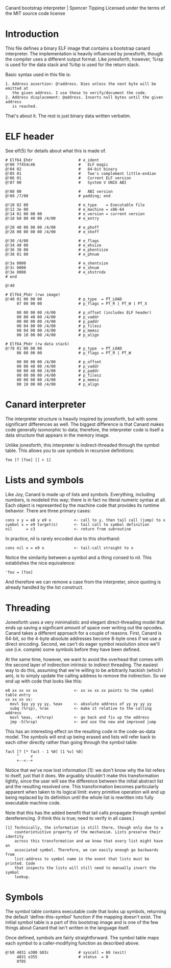 Canard bootstrap interpreter | Spencer Tipping
Licensed under the terms of the MIT source code license

# Introduction

This file defines a binary ELF image that contains a bootstrap canard
interpreter. The implementation is heavily influenced by jonesforth, though the
compiler uses a different output format. Like jonesforth, however, %rsp is used
for the data stack and %rbp is used for the return stack.

Basic syntax used in this file is:

    1. Address assertion: @!address. Dies unless the next byte will be emitted at
       the given address. I use these to verify/document the code.
    2. Address displacement: @address. Inserts null bytes until the given address
       is reached.

That's about it. The rest is just binary data written verbatim.

# ELF header

See elf(5) for details about what this is made of.

    # Elf64_Ehdr                    # e_ident
    @!00 7f454c46                   #   ELF magic
    @!04 02                         #   64-bit binary
    @!05 01                         #   Two's complement little-endian
    @!06 01                         #   Current ELF version
    @!07 00                         #   System V UNIX ABI

    @!08 00                         #   ABI version
    @!09 /7/00                      # padding; end

    @!10 02 00                      # e_type    = Executable file
    @!12 3e 00                      # e_machine = x86-64
    @!14 01 00 00 00                # e_version = current version
    @!18 b0 00 40 00 /4/00          # e_entry

    @!20 40 00 00 00 /4/00          # e_phoff
    @!28 00 00 00 00 /4/00          # e_shoff

    @!30 /4/00                      # e_flags
    @!34 40 00                      # e_ehsize
    @!36 38 00                      # e_phentsize
    @!38 01 00                      # e_phnum

    @!3a 0000                       # e_shentsize
    @!3c 0000                       # e_shnum
    @!3e 0000                       # e_shstrndx
    # end

    @!40

    # Elf64_Phdr (rwx image)
    @!40 01 00 00 00                # p_type  = PT_LOAD
         07 00 00 00                # p_flags = PT_R | PT_W | PT_X

         00 00 00 00 /4/00          # p_offset (includes ELF header)
         00 00 40 00 /4/00          # p_vaddr
         00 00 00 00 /4/00          # p_paddr
         00 04 00 00 /4/00          # p_filesz
         00 04 00 00 /4/00          # p_memsz
         00 10 00 00 /4/00          # p_align

    # Elf64_Phdr (rw data stack)
    @!78 01 00 00 00                # p_type  = PT_LOAD
         06 00 00 00                # p_flags = PT_R | PT_W

         00 00 00 00 /4/00          # p_offset
         00 00 48 00 /4/00          # p_vaddr
         00 00 48 00 /4/00          # p_paddr
         00 00 00 00 /4/00          # p_filesz
         00 00 08 00 /4/00          # p_memsz
         00 10 00 00 /4/00          # p_align

# Canard interpreter

The interpreter structure is heavily inspired by jonesforth, but with some
significant differences as well. The biggest difference is that Canard makes
code generally isomorphic to data; therefore, the interpreter code is itself a
data structure that appears in the memory image.

Unlike jonesforth, this interpreter is indirect-threaded through the symbol
table. This allows you to use symbols in recursive definitions:

    foo [? [foo] [] > 1]

# Lists and symbols

Like Joy, Canard is made up of lists and symbols. Everything, including numbers,
is modeled this way; there is in fact no literal numeric syntax at all. Each
object is represented by the machine code that provides its runtime behavior.
There are three primary cases:

    cons x y = e8 y e9 x          <- call to y, then tail call (jump) to x
    symbol s = e9 target(s)       <- tail call to symbol definition
    nil      = c3                 <- return from subroutine

In practice, nil is rarely encoded due to this shorthand:

    cons nil x = e9 x             <- tail-call straight to x

Notice the similarity between a symbol and a thing consed to nil. This
establishes the nice equivalence:

    'foo = [foo]

And therefore we can remove a case from the interpreter, since quoting is
already handled by the list construct.

# Threading

Jonesforth uses a very minimalistic and elegant direct-threading model that ends
up saving a signficant amount of space over writing out the opcodes. Canard
takes a different approach for a couple of reasons. First, Canard is 64-bit, so
the 4-byte absolute addresses become 8-byte ones if we use a direct encoding.
Second, we can't do eager symbol resolution since we'll use (i.e. compile) some
symbols before they have been defined.

At the same time, however, we want to avoid the overhead that comes with the
second layer of indirection intrinsic to indirect threading. The easiest way to
do this, assuming that we're willing to be arbitrarily hackish (which I am), is
to simply update the calling address to remove the indirection. So we end up
with code that looks like this:

    e8 xx xx xx xx                <- xx xx xx xx points to the symbol table entry
    xx xx xx xx:
      movl $yy yy yy yy, %eax     <- absolute address of yy yy yy yy
      subq (%rsp), %rax           <- make it relative to the calling address
      movl %eax, -4(%rsp)         <- go back and fix up the address
      jmp -5(%rsp)                <- and use the new and improved jump

This has an interesting effect on the resulting code in the code-as-data model.
The symbols will end up being erased and lists will refer back to each other
directly rather than going through the symbol table:

    fact [? [* fact - 1 %0] [1 %v] %0]
         ^     v
         +--<--+

Notice that we've now lost information [1]: we don't know why the list refers to
itself, just that it does. We arguably shouldn't make this transformation
lightly, since the user will see the difference between the initial abstract
list and the resulting resolved one. This transformation becomes particularly
apparent when taken to its logical limit: every primitive operation will end up
being replaced by its definition until the whole list is rewritten into fully
executable machine code.

Note that this has the added benefit that tail calls propagate through symbol
dereferencing. (I think this is true; need to verify in all cases.)

    [1] Technically, the information is still there, though only due to a
        counterintuitive property of the mechanism. Lists preserve their identity
        across this transformation and we know that every list might have an
        associated symbol. Therefore, we can easily enough go backwards from
        list-address to symbol name in the event that lists must be printed. Code
        that inspects the lists will still need to manually invert the symbol
        lookup.

# Symbols

The symbol table contains executable code that looks up symbols, returning the
default 'define-this-symbol' function if the mapping doesn't exist. The initial
symbol table is a part of this bootstrap image and is one of the few things
about Canard that isn't written in the language itself.

Once defined, symbols are fairly straightforward. The symbol table maps each
symbol to a caller-modifying function as described above.

    @!b0 4831 o300 b03c             # syscall = 60 (exit)
         4831 o355                  # status  = 0
         0f05